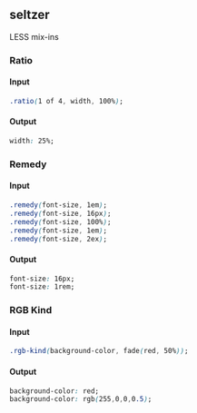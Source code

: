 ## seltzer

LESS mix-ins

### Ratio

#### Input
```css
.ratio(1 of 4, width, 100%);
```
#### Output
```css
width: 25%;
```

### Remedy
#### Input
```css
.remedy(font-size, 1em);
.remedy(font-size, 16px);
.remedy(font-size, 100%);
.remedy(font-size, 1em);
.remedy(font-size, 2ex);
```
#### Output
```css
font-size: 16px;
font-size: 1rem;
```

### RGB Kind

#### Input
```css
.rgb-kind(background-color, fade(red, 50%));
```
#### Output
```css
background-color: red;
background-color: rgb(255,0,0,0.5);

```
